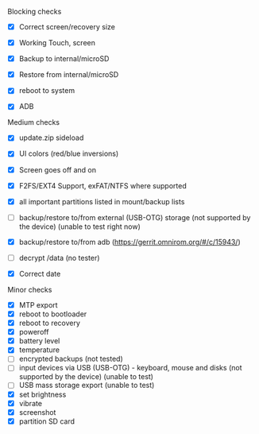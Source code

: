 Blocking checks
- [X] Correct screen/recovery size
- [X] Working Touch, screen
- [X] Backup to internal/microSD
- [X] Restore from internal/microSD
- [X] reboot to system
- [X] ADB


Medium checks
- [X] update.zip sideload
- [X] UI colors (red/blue inversions)
- [X] Screen goes off and on
- [X] F2FS/EXT4 Support, exFAT/NTFS where supported
- [X] all important partitions listed in mount/backup lists
- [ ] backup/restore to/from external (USB-OTG) storage (not supported by the device) (unable to test right now)
- [X] backup/restore to/from adb (https://gerrit.omnirom.org/#/c/15943/)
- [ ] decrypt /data (no tester)
- [X] Correct date



Minor checks
- [X] MTP export
- [X] reboot to bootloader
- [X] reboot to recovery
- [X] poweroff
- [X] battery level
- [X] temperature
- [ ] encrypted backups (not tested)
- [ ] input devices via USB (USB-OTG) - keyboard, mouse and disks (not supported by the device) (unable to test)
- [ ] USB mass storage export (unable to test)
- [X] set brightness
- [X] vibrate
- [X] screenshot
- [X] partition SD card
